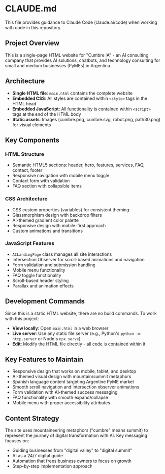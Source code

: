 # CLAUDE.md

This file provides guidance to Claude Code (claude.ai/code) when working with code in this repository.

## Project Overview

This is a single-page HTML website for "Cumbre IA" - an AI consulting company that provides AI solutions, chatbots, and technology consulting for small and medium businesses (PyMEs) in Argentina.

## Architecture

- **Single HTML file**: `main.html` contains the complete website
- **Embedded CSS**: All styles are contained within `<style>` tags in the HTML head
- **Embedded JavaScript**: All functionality is contained within `<script>` tags at the end of the HTML body
- **Static assets**: Images (cumbre.png, cumbre.svg, robot.png, path30.png) for visual elements

## Key Components

### HTML Structure
- Semantic HTML5 sections: header, hero, features, services, FAQ, contact, footer
- Responsive navigation with mobile menu toggle
- Contact form with validation
- FAQ section with collapsible items

### CSS Architecture
- CSS custom properties (variables) for consistent theming
- Glassmorphism design with backdrop filters
- AI-themed gradient color palette
- Responsive design with mobile-first approach
- Custom animations and transitions

### JavaScript Features
- `AILandingPage` class manages all site interactions
- Intersection Observer for scroll-based animations and navigation
- Form validation and submission handling
- Mobile menu functionality
- FAQ toggle functionality
- Scroll-based header styling
- Parallax and animation effects

## Development Commands

Since this is a static HTML website, there are no build commands. To work with this project:

- **View locally**: Open `main.html` in a web browser
- **Live server**: Use any static file server (e.g., Python's `python -m http.server` or Node's `npx serve`)
- **Edit**: Modify the HTML file directly - all code is contained within it

## Key Features to Maintain

- Responsive design that works on mobile, tablet, and desktop
- AI-themed visual design with mountain/summit metaphors
- Spanish language content targeting Argentine PyME market
- Smooth scroll navigation and intersection observer animations
- Form validation with AI-themed success messaging
- FAQ functionality with smooth expand/collapse
- Mobile menu with proper accessibility attributes

## Content Strategy

The site uses mountaineering metaphors ("cumbre" means summit) to represent the journey of digital transformation with AI. Key messaging focuses on:
- Guiding businesses from "digital valley" to "digital summit"
- AI as a 24/7 digital guide
- Automation that frees business owners to focus on growth
- Step-by-step implementation approach